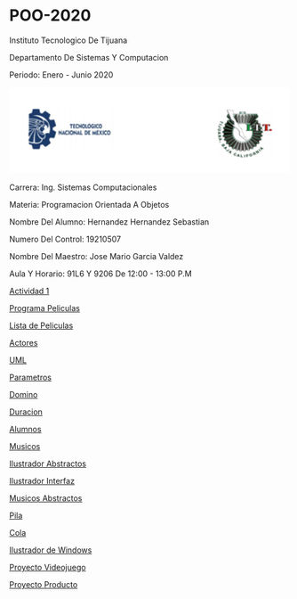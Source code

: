 # POO-2020

Instituto Tecnologico De Tijuana

Departamento De Sistemas Y Computacion

Periodo: Enero - Junio 2020

![LOGO TEC 2](https://github.com/Sebashhdez13/POO-2020/blob/master/Setup/img/LOGO%20TEC%202.PNG)

Carrera: Ing. Sistemas Computacionales

Materia: Programacion Orientada A Objetos

Nombre Del Alumno: Hernandez Hernandez Sebastian

Numero Del Control: 19210507

Nombre Del Maestro: Jose Mario Garcia Valdez

Aula Y Horario: 91L6 Y 9206 De 12:00 - 13:00 P.M

[Actividad 1](./Setup/README.md)


[Programa Peliculas](https://github.com/Sebashhdez13/POO-2020/tree/master/Pelicula)


[Lista de Peliculas](https://github.com/Sebashhdez13/POO-2020/tree/master/ListadePeliculas)


[Actores](https://github.com/Sebashhdez13/POO-2020/tree/master/Pelicula)


[UML](https://github.com/Sebashhdez13/POO-2020/tree/master/UML)


[Parametros](https://github.com/Sebashhdez13/POO-2020/tree/master/Parametros)


[Domino](https://github.com/Sebashhdez13/POO-2020/tree/master/Domino)


[Duracion](https://github.com/Sebashhdez13/POO-2020/tree/master/Duracion)


[Alumnos](https://github.com/Sebashhdez13/POO-2020/tree/master/Alumnos)


[Musicos](https://github.com/Sebashhdez13/POO-2020/tree/master/Musicos)


[Ilustrador Abstractos](https://github.com/Sebashhdez13/POO-2020/tree/master/Ilustrador)


[Ilustrador Interfaz](https://github.com/Sebashhdez13/POO-2020/tree/master/IlustradorI)


[Musicos Abstractos](https://github.com/Sebashhdez13/POO-2020/tree/master/MusicosAbstractos)


[Pila](https://github.com/Sebashhdez13/POO-2020/tree/master/Stack)


[Cola](https://github.com/Sebashhdez13/POO-2020/tree/master/Cola)


[Ilustrador de Windows](https://github.com/Sebashhdez13/POO-2020/tree/master/WindowsFigura)


[Proyecto Videojuego](https://github.com/Sebashhdez13/POO-2020/tree/master/ProyectoFinal)


[Proyecto Producto](https://github.com/Sebashhdez13/POO-2020/tree/master/ProyectoProducto)



